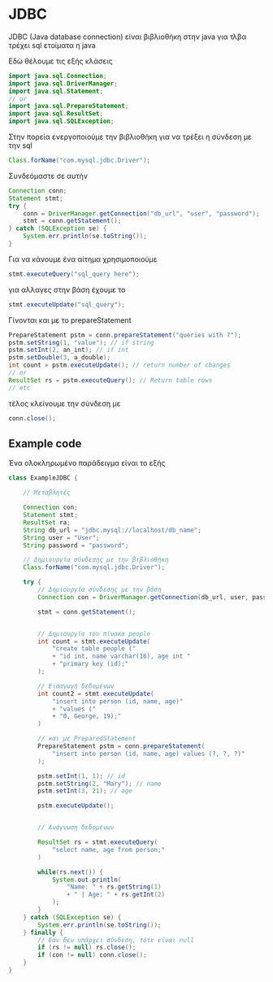 # JDBC 

JDBC (Java database connection) είναι βιβλιοθήκη στην java
για τλβα τρέχει sql ετοίματα η java

Εδώ θέλουμε τις εξής κλάσεις

```java
import java.sql.Connection;
import java.sql.DriverManager;
import java.sql.Statement;
// or
import java.sql.PrepareStatement;
import java.sql.ResultSet;
import java.sql.SQLException;
```

Στην πορεία ενεργοποιούμε την βιβλιοθήκη για να τρέξει η σύνδεση
με την sql

```java
Class.forName("com.mysql.jdbc.Driver");
```

Συνδεόμαστε σε αυτήν

```java
Connection conn;
Statement stmt;
try {
    conn = DriverManager.getConnection("db_url", "user", "password");
    stmt = conn.getStatement();
} catch (SQLException se) {
    System.err.println(se.toString());
}
```

Για να κάνουμε ένα αίτημα χρησιμοποιούμε

```java
stmt.executeQuery("sql_query here");
```

για αλλαγες στην βάση έχουμε το

```java
stmt.executeUpdate("sql_query");
```

Γίνονται και με το prepareStatement

```java
PrepareStatement pstm = conn.prepareStatement("queries with ?");
pstm.setString(1, "value"); // if string
pstm.setInt(2, an_int); // if int
pstm.setDouble(3, a_double);
int count = pstm.executeUpdate(); // return number of changes
// or
ResultSet rs = pstm.executeQuery(); // Return table rows
// etc
```


τέλος κλείνουμε την σύνδεση με

```java
conn.close();
```

## Example code
Ένα ολοκληρωμένο παράδειγμα είναι το εξής

```java
class ExampleJDBC {

    // Μεταβλητές

    Connection con;
    Statement stmt;
    ResultSet ra;
    String db_url = "jdbc.mysql://localhost/db_name";
    String user = "User";
    String password = "password";

    // Δημιουργία σύνδεσης με την βιβλιοθήκη
    Class.forName("com.mysql.jdbc.Driver");

    try {
        // Δημιουργία σύνδεσης με την βάση
        Connection con = DriverManager.getConnection(db_url, user, password);

        stmt = conn.getStatement();


        // Δημιουργία του πίνακα people
        int count = stmt.executeUpdate(
            "create table people ("
            + "id int, name varchar(16), age int "
            + "primary key (id);"
        );

        // Εισαγωγή δεδομένων
        int count2 = stmt.executeUpdate(
            "insert into person (id, name, age)"
            + "values ("
            + "0, George, 19);"
        )

        // και με PreparedStatement
        PrepareStatement pstm = conn.prepareStatement(
            "insert into person (id, name, age) values (?, ?, ?)"
        );

        pstm.setInt(1, 1); // id
        pstm.setString(2, "Mary"); // name
        pstm.setInt(3, 21); // age

        pstm.executeUpdate();


        // Ανάγνωση δεδομένων

        ResultSet rs = stmt.executeQuery(
            "select name, age from person;"
        )

        while(rs.next()) {
            System.out.println(
                "Name: " + rs.getString(1)
                + " | Age: " + rs.getInt(2)
            );
        }
    } catch (SQLException se) {
        System.err.println(se.toString());
    } finally {
        // Εαν δεν υπάρχει σύνδεση, τότε είναι null
        if (rs != null) rs.close();
        if (con != null) conn.close();
    }
}
```
